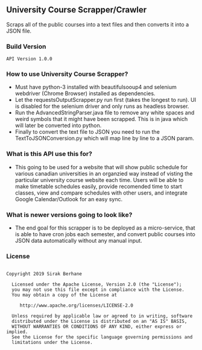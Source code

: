 ## University Course Scrapper/Crawler  
Scraps all of the public courses into a text files and then converts it into a JSON file.

### Build Version
```API Version 1.0.0```

### How to use University Course Scrapper?
* Must have python-3 installed with beautifulsooup4 and selenium webdriver (Chrome Browser) installed as dependencies.
* Let the requestsOutputScrapper.py run first (takes the longest to run). UI is disabled for the selenium driver and only runs as headless browser.
* Run the AdvancedStringParser.java file to remove any white spaces and weird symbols that it might have been scrapped. This is in java which will later be converted into python.
* Finally to convert the text file to JSON you need to run the TextToJSONConversion.py which will map line by line to a JSON param.

### What is this API use this for?
* This going to be used for a website that will show public schedule for various canadian universities in an organzied way instead of visting the particular university course website each time. Users will be able to make timetable schedules easily, provide recomended time to start classes, view and compare schedules with other users, and integrate Google Calendar/Outlook for an easy sync.

### What is newer versions going to look like?
* The end goal for this scrapper is to be deployed as a micro-service, that is able to have cron jobs each semester, and convert public courses into JSON data automatically without any manual input.

### License

```

Copyright 2019 Sirak Berhane

  Licensed under the Apache License, Version 2.0 (the "License");
  you may not use this file except in compliance with the License.
  You may obtain a copy of the License at

     http://www.apache.org/licenses/LICENSE-2.0

  Unless required by applicable law or agreed to in writing, software
  distributed under the License is distributed on an "AS IS" BASIS,
  WITHOUT WARRANTIES OR CONDITIONS OF ANY KIND, either express or implied.
  See the License for the specific language governing permissions and
  limitations under the License.
  
```
